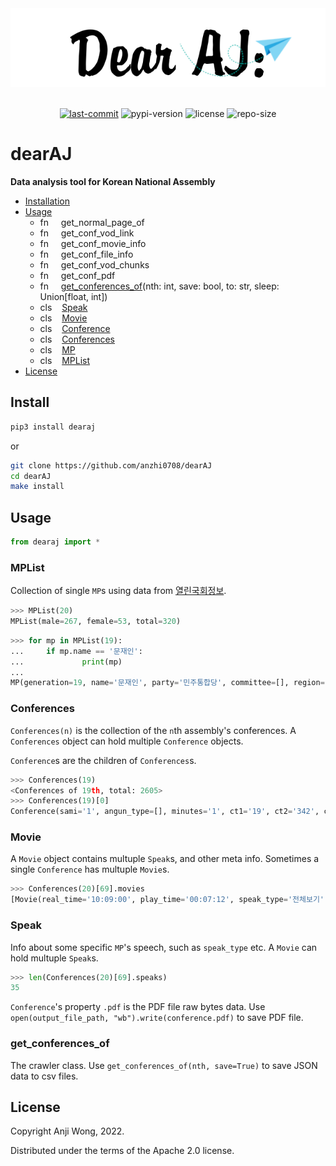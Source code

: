<div align="center">

  <img src="https://raw.githubusercontent.com/anzhi0708/dearAJ/main/img/logo.png" />

</div>

<br>

<div align="center">

  [![last-commit](https://img.shields.io/github/last-commit/anzhi0708/dearAJ?style=social)](https://github.com/anzhi0708/yeongnok/commits/main)    ![pypi-version](https://img.shields.io/pypi/v/dearaj?color=blue&style=flat-square) ![license](https://img.shields.io/github/license/anzhi0708/dearAJ?color=blue&style=flat-square)    ![repo-size](https://img.shields.io/github/repo-size/anzhi0708/dearAJ?style=social)

</div>


# dearAJ

**Data analysis tool for Korean National Assembly**

- [Installation](https://github.com/anzhi0708/dearAJ#install)
- [Usage](https://github.com/anzhi0708/dearAJ#usage)
  - fn &nbsp;&nbsp;&nbsp;&nbsp;get_normal_page_of
  - fn &nbsp;&nbsp;&nbsp;&nbsp;get_conf_vod_link
  - fn &nbsp;&nbsp;&nbsp;&nbsp;get_conf_movie_info
  - fn &nbsp;&nbsp;&nbsp;&nbsp;get_conf_file_info
  - fn &nbsp;&nbsp;&nbsp;&nbsp;get_conf_vod_chunks
  - fn &nbsp;&nbsp;&nbsp;&nbsp;get_conf_pdf
  - fn &nbsp;&nbsp;&nbsp;&nbsp;[get_conferences_of](https://github.com/anzhi0708/dearAJ#get_conferences_of)(nth: int, save: bool, to: str, sleep: Union[float, int])
  - cls &nbsp;&nbsp;&nbsp;[Speak](https://github.com/anzhi0708/dearAJ#speak)
  - cls &nbsp;&nbsp;&nbsp;[Movie](https://github.com/anzhi0708/dearAJ#movie)
  - cls &nbsp;&nbsp;&nbsp;[Conference](https://github.com/anzhi0708/dearAJ#conferences)
  - cls &nbsp;&nbsp;&nbsp;[Conferences](https://github.com/anzhi0708/dearAJ#conferences)
  - cls &nbsp;&nbsp;&nbsp;[MP](https://github.com/anzhi0708/dearAJ#mplist)
  - cls &nbsp;&nbsp;&nbsp;[MPList](https://github.com/anzhi0708/dearAJ#mplist)
- [License](https://github.com/anzhi0708/dearAJ#license)

## Install

```bash
pip3 install dearaj
```
or
```bash
git clone https://github.com/anzhi0708/dearAJ
cd dearAJ
make install
```

## Usage

```python
from dearaj import *
```

### MPList

Collection of single `MP`s using data from [열린국회정보](https://open.assembly.go.kr/portal/assm/search/memberHistSchPage.do).

```python
>>> MPList(20)
MPList(male=267, female=53, total=320)
```
```python
>>> for mp in MPList(19):
...     if mp.name == '문재인':
...             print(mp)
...
MP(generation=19, name='문재인', party='민주통합당', committee=[], region='부산 사상구', gender='남', n='초선', how='지역구')
```

### Conferences

`Conferences(n)` is the collection of the `n`th assembly's conferences. A `Conferences` object can hold multiple `Conference` objects.

`Conference`s are the children of `Conferences`s.

```python
>>> Conferences(19)
<Conferences of 19th, total: 2605>
>>> Conferences(19)[0]
Conference(sami='1', angun_type=[], minutes='1', ct1='19', ct2='342', ct3='01', open_time='10:25', date='2016-05-19', hand_lang='0', mc='10', conf_title='제342회 국회(임시회) 제01차 본회의', comm_name='본회의', qvod=0)
```

### Movie

A `Movie` object contains multuple `Speak`s, and other meta info. Sometimes a single `Conference` has multuple `Movie`s.

```python
>>> Conferences(20)[69].movies
[Movie(real_time='10:09:00', play_time='00:07:12', speak_type='전체보기', no=486665, sublist=[{'realTime': '10:09:04', 'playTime': '00:00:43', 'speakType': '개의', 'no': 486701, 'movieTitle': '안규백 위원장(더불어민주당)  개의, 발언', 'wv': 0}, {'realTime': '10:09:47', 'playTime': '00:01:26', 'speakType': '인사', 'no': 486702, 'movieTitle': '모종화 청장(병무청)  인사', 'wv': 0}, {'realTime': '10:11:13', 'playTime': '00:04:54', 'speakType': '정회', 'no': 486703, 'movieTitle': '안규백 위원장(더불어민주당)  발언, 의사일정 제1항 상정, 정회', 'wv': 0}]), Movie(real_time='10:24:00', play_time='01:26:47', speak_type='전체보기', no=486700, sublist=[{'realTime': '10:24:05', 'playTime': '00:01:34', 'speakType': '속개', 'no': 486704, 'movieTitle': '안규백 위원장(더불어민주당)  속개, 발언, 의사일정 제2항~제4항, 제33항~제40항 상정제1항 의결', 'wv': 0}, {'realTime': '10:25:39', 'playTime': '00:03:30', 'speakType': '보고', 'no': 486705, 'movieTitle': '백승주 위원(미래통합당)  보고', 'wv': 0}, {'realTime': '10:29:10', 'playTime': '00:00:29', 'speakType': '발언', 'no': 486706, 'movieTitle': '안규백 위원장(더불어민주당)  발언', 'wv': 0}, {'realTime': '10:29:39', 'playTime': '00:05:33', 'speakType': '질의', 'no': 486707, 'movieTitle': '백승주 위원(미래통합당)  질의 / 박재민 차관(국방부)  답변 / 안규백 위원장(더불어민주당)  발언', 'wv': 0}, {'realTime': '10:35:13', 'playTime': '00:01:13', 'speakType': '발언', 'no': 486708, 'movieTitle': '안규백 위원장(더불어민주당)  발언', 'wv': 0}, {'realTime': '10:36:27', 'playTime': '00:01:21', 'speakType': '발언', 'no': 486709, 'movieTitle': '서청원 위원(무소속)  발언', 'wv': 0}, {'realTime': '10:37:49', 'playTime': '00:00:14', 'speakType': '발언', 'no': 486710, 'movieTitle': '안규백 위원장(더불어민주당)  발언', 'wv': 0}, {'realTime': '10:38:03', 'playTime': '00:05:01', 'speakType': '질의', 'no': 486711, 'movieTitle': '박맹우 위원(미래통합당)  질의 / 박재민 차관(국방부)  답변', 'wv': 0}, {'realTime': '10:43:04', 'playTime': '00:05:42', 'speakType': '질의', 'no': 486712, 'movieTitle': '김진표 위원(더불어민주당)  질의 / 박재민 차관(국방부)  답변 / 이남우 인사복지실장(국방부)  답변', 'wv': 0}, {'realTime': '10:48:47', 'playTime': '00:04:32', 'speakType': '질의', 'no': 486713, 'movieTitle': '서청원 위원(무소속)  질의 / 박재민 차관(국방부)  답변', 'wv': 0}, {'realTime': '10:53:19', 'playTime': '00:05:04', 'speakType': '질의', 'no': 486714, 'movieTitle': '민홍철 위원(더불어민주당)  질의 / 박재민 차관(국방부)  답변 / 모종화 청장(병무청)  답변', 'wv': 0}, {'realTime': '10:58:24', 'playTime': '00:03:54', 'speakType': '법안', 'no': 486715, 'movieTitle': '안규백 위원장(더불어민주당)  발언, 의사일정 제2항~제4항, 제33항~제40항 의결', 'wv': 0}, {'realTime': '11:02:19', 'playTime': '00:00:24', 'speakType': '인사', 'no': 486716, 'movieTitle': '박재민 차관(국방부)  인사', 'wv': 0}, {'realTime': '11:02:43', 'playTime': '00:00:33', 'speakType': '발언', 'no': 486717, 'movieTitle': '안규백 위원장(더불어민주당)  발언', 'wv': 0}, {'realTime': '11:03:16', 'playTime': '00:05:12', 'speakType': '질의', 'no': 486718, 'movieTitle': '이종명 위원(미래한국당)  질의 / 박재민 차관(국방부)  답변', 'wv': 0}, {'realTime': '11:08:28', 'playTime': '00:00:28', 'speakType': '발언', 'no': 486719, 'movieTitle': '안규백 위원장(더불어민주당)  발언 / 박재민 차관(국방부)  발언', 'wv': 0}, {'realTime': '11:08:57', 'playTime': '00:03:24', 'speakType': '질의', 'no': 486720, 'movieTitle': '김중로 위원(미래통합당)  질의 / 박재민 차관(국방부)  답변', 'wv': 0}, {'realTime': '11:12:21', 'playTime': '00:00:32', 'speakType': '발언', 'no': 486721, 'movieTitle': '안규백 위원장(더불어민주당)  발언 / 박재민 차관(국방부)  발언', 'wv': 0}, {'realTime': '11:12:53', 'playTime': '00:04:44', 'speakType': '질의', 'no': 486722, 'movieTitle': '홍영표 위원(더불어민주당)  질의 / 박재민 차관(국방부)  답변', 'wv': 0}, {'realTime': '11:17:37', 'playTime': '00:06:19', 'speakType': '질의', 'no': 486723, 'movieTitle': '이주영 위원(미래통합당)  질의 / 박재민 차관(국방부)  답변', 'wv': 0}, {'realTime': '11:23:57', 'playTime': '00:05:45', 'speakType': '질의', 'no': 486724, 'movieTitle': '도종환 위원(더불어민주당)  질의 / 박재민 차관(국방부)  답변 /    실무자  답변', 'wv': 0}, {'realTime': '11:29:42', 'playTime': '00:01:02', 'speakType': '발언', 'no': 486725, 'movieTitle': '안규백 위원장(더불어민주당)  발언 / 이남우 인사복지실장(국방부)  발언', 'wv': 0}, {'realTime': '11:30:44', 'playTime': '00:05:18', 'speakType': '질의', 'no': 486726, 'movieTitle': '최재성 위원(더불어민주당)  질의 / 박재민 차관(국방부)  답변', 'wv': 0}, {'realTime': '11:36:02', 'playTime': '00:05:01', 'speakType': '질의', 'no': 486727, 'movieTitle': '이주영 위원(미래통합당)  질의 / 박재민 차관(국방부)  답변 / 왕정홍 청장(방위사업청)  답변', 'wv': 0}, {'realTime': '11:41:04', 'playTime': '00:00:37', 'speakType': '발언', 'no': 486728, 'movieTitle': '안규백 위원장(더불어민주당)  발언 / 박재민 차관(국방부)  발언', 'wv': 0}, {'realTime': '11:41:42', 'playTime': '00:01:16', 'speakType': '법안', 'no': 486729, 'movieTitle': '안규백 위원장(더불어민주당)  발언, 의사일정 제5할~제31항 상정', 'wv': 0}, {'realTime': '11:42:58', 'playTime': '00:01:18', 'speakType': '설명', 'no': 486730, 'movieTitle': '박재민 차관(국방부)  설명', 'wv': 0}, {'realTime': '11:44:17', 'playTime': '00:00:18', 'speakType': '발언', 'no': 486731, 'movieTitle': '안규백 위원장(더불어민주당)  발언', 'wv': 0}, {'realTime': '11:44:35', 'playTime': '00:02:36', 'speakType': '보고', 'no': 486732, 'movieTitle': '배용근 수석전문위원(국방위원회)  보고', 'wv': 0}, {'realTime': '11:47:11', 'playTime': '00:00:13', 'speakType': '발언', 'no': 486733, 'movieTitle': '안규백 위원장(더불어민주당)  발언', 'wv': 0}, {'realTime': '11:47:24', 'playTime': '00:01:38', 'speakType': '보고', 'no': 486734, 'movieTitle': '전문위원  보고', 'wv': 0}, {'realTime': '11:49:03', 'playTime': '00:01:37', 'speakType': '산회', 'no': 486735, 'movieTitle': '안규백 위원장(더불어민주당)  발언, 의사일정 제5항~제31항 의결, 산회', 'wv': 0}])]
```

### Speak

Info about some specific `MP`'s speech, such as `speak_type` etc. A `Movie` can hold multuple `Speak`s.

```python
>>> len(Conferences(20)[69].speaks)
35
```

`Conference`'s property `.pdf` is the PDF file raw bytes data. Use `open(output_file_path, "wb").write(conference.pdf)` to save PDF file.

### get_conferences_of

The crawler class. Use `get_conferences_of(nth, save=True)` to save JSON data to csv files.

## License

Copyright Anji Wong, 2022.

Distributed under the terms of the Apache 2.0 license.
